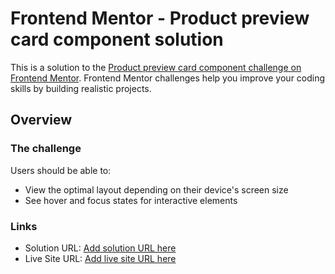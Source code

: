 # Frontend Mentor - Product preview card component solution 

This is a solution to the [Product preview card component challenge on Frontend Mentor](https://www.frontendmentor.io/challenges/product-preview-card-component-GO7UmttRfa). Frontend Mentor challenges help you improve your coding skills by building realistic projects. 

## Overview

### The challenge

Users should be able to:

- View the optimal layout depending on their device's screen size
- See hover and focus states for interactive elements

### Links

- Solution URL: [Add solution URL here](https://www.frontendmentor.io/challenges/product-preview-card-component-GO7UmttRfa/hub)
- Live Site URL: [Add live site URL here](https://splendorous-kleicha-c0f912.netlify.app/)


